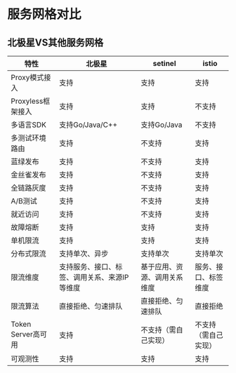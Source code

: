 
# 服务网格对比

## 北极星VS其他服务网格

| 特性               | 北极星                                       | setinel                      | istio                |
| ------------------ | -------------------------------------------- | ---------------------------- | -------------------- |
| Proxy模式接入      | 支持                                         | 支持                         | 支持                 |
| Proxyless框架接入  | 支持                                         | 支持                         | 不支持               |
| 多语言SDK          | 支持Go/Java/C++                              | 支持Go/Java                  | 不支持               |
| 多测试环境路由     | 支持                                         | 不支持                       | 支持                 |
| 蓝绿发布           | 支持                                         | 不支持                       | 支持                 |
| 金丝雀发布         | 支持                                         | 不支持                       | 支持                 |
| 全链路灰度         | 支持                                         | 不支持                       | 支持                 |
| A/B测试            | 支持                                         | 不支持                       | 支持                 |
| 就近访问           | 支持                                         | 不支持                       | 支持                 |
| 故障熔断           | 支持                                         | 支持                         | 支持                 |
| 单机限流           | 支持                                         | 支持                         | 支持                 |
| 分布式限流         | 支持单次、异步                               | 支持单次                     | 支持单次             |
| 限流维度           | 支持服务、接口、标签、调用关系、来源IP等维度 | 基于应用、资源、调用关系维度 | 服务、接口、标签维度 |
| 限流算法           | 直接拒绝、匀速排队                           | 直接拒绝、匀速排队           | 直接拒绝             |
| Token Server高可用 | 支持                                         | 不支持（需自己实现）         | 不支持（需自己实现） |
| 可观测性           | 支持                                         | 支持                         | 支持                 |

